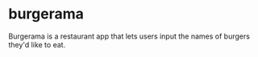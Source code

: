 # burgerama
Burgerama is a restaurant app that lets users input the names of burgers they'd like to eat.
